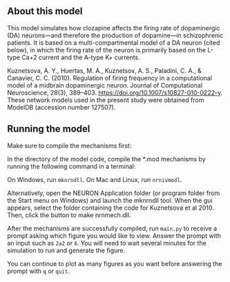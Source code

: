 
## About this model

This model simulates how clozapine affects the firing rate of dopaminergic (DA) neurons—and therefore the production of dopamine—in schizophrenic patients. It is based on a multi-compartmental model of a DA neuron (cited below), in which the firing rate of the neuron is primarily based on the L-type Ca+2 current and the A-type K+ currents.

Kuznetsova, A. Y., Huertas, M. A., Kuznetsov, A. S., Paladini, C. A., & Canavier, C. C. (2010). Regulation of firing frequency in a computational model of a midbrain dopaminergic neuron. Journal of Computational Neuroscience, 28(3), 389–403. https://doi.org/10.1007/s10827-010-0222-y. These network models used in the present study were obtained from ModelDB (accession number 127507).

## Running the model

Make sure to compile the mechanisms first:

In the directory of the model code, compile the *.mod mechanisms by running the following command in a terminal:

On Windows, run `mknrndll`.
On Mac and Linux, run `nrnivmodl`.

Alternatively, open the NEURON Application folder (or program folder from the Start menu on Windows) and launch the mknrndll tool. When the gui appears, select the folder containing the code for Kuznetsova et al 2010. Then, click the button to make nrnmech.dll.

After the mechanisms are successfully compiled, run `main.py` to receive a prompt asking which figure you would like to view. Answer the prompt with an input such as `2a2` or `6`. You will need to wait several minutes for the simulation to run and generate the figure.

You can continue to plot as many figures as you want before answering the prompt with `q` or `quit`.

